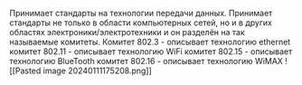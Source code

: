 Принимает стандарты на технологии передачи данных.
Принимает стандарты не только в области компьютерных сетей, но и в других областях электроники/электротехники и он разделён на так называемые комитеты.
Комитет 802.3 - описывает технологию ethernet
комитет 802.11 - описывает технологию WiFi
комитет 802.15 - описывает технологию BlueTooth
комитет 802.16 - описывает технологию WiMAX 
![[Pasted image 20240111175208.png]]